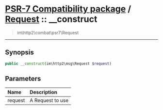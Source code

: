 # [PSR-7 Compatibility package](combat.md) / [Request](combat-Request.md) :: __construct
 > im\http2\combat\psr7\Request
____

## Synopsis
```php
public __construct(im\http2\msg\Request $request)
```

## Parameters
| Name | Description |
| :--- | :---------- |
| request | A Request to use |
